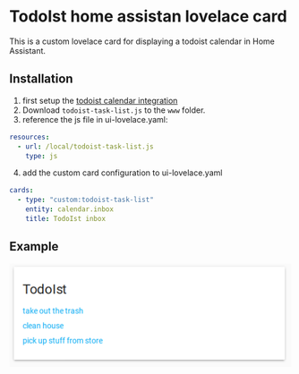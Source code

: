 # TodoIst home assistan lovelace card

This is a custom lovelace card for displaying a todoist calendar in Home Assistant.

## Installation
1. first setup the [todoist calendar integration](https://www.home-assistant.io/integrations/todoist/)
2. Download `todoist-task-list.js` to the `www` folder.
3. reference the js file in ui-lovelace.yaml:
``` yaml
resources:
  - url: /local/todoist-task-list.js
    type: js
```
4. add the custom card configuration to ui-lovelace.yaml
``` yaml
cards:
  - type: "custom:todoist-task-list"
    entity: calendar.inbox
    title: TodoIst inbox
```

## Example
![alt text](example.png "Logo Title Text 1")